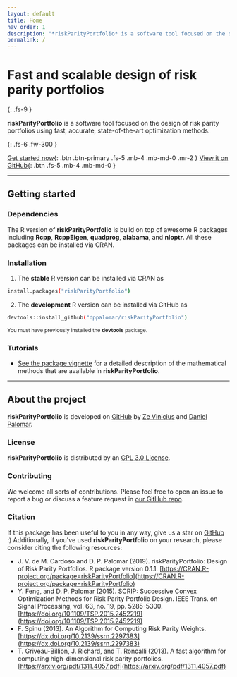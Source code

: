 ```yaml
---
layout: default
title: Home
nav_order: 1
description: "*riskParityPortfolio* is a software tool focused on the design of risk parity portfolios using fast, accurate, state-of-the-art optimization methods."
permalink: /
---
```


# Fast and scalable design of risk parity portfolios
{: .fs-9 }

**riskParityPortfolio** is a software tool focused on the design of risk parity
portfolios using fast, accurate, state-of-the-art optimization methods.

{: .fs-6 .fw-300 }

[Get started now](#getting-started){: .btn .btn-primary .fs-5 .mb-4 .mb-md-0 .mr-2 } [View it on GitHub](https://github.com/dppalomar/riskParityPortfolio){: .btn .fs-5 .mb-4 .mb-md-0 }

---

## Getting started

### Dependencies

The R version of **riskParityPortfolio** is build on top of awesome R packages including **Rcpp**,
**RcppEigen**, **quadprog**, **alabama**, and **nloptr**. All these packages can be installed via CRAN.

### Installation

1. The **stable** R version can be installed via CRAN as
```bash
install.packages("riskParityPortfolio")
```

2. The **development** R version can be installed via GitHub as
```bash
devtools::install_github("dppalomar/riskParityPortfolio")
```
<small>You must have previously installed the **devtools** package.</small>

### Tutorials

- [See the package vignette](https://cran.r-project.org/web/packages/riskParityPortfolio/vignettes/RiskParityPortfolio.html) for a
detailed description of the mathematical methods that are available in **riskParityPortfolio**.

---

## About the project

**riskParityPortfolio** is developed on [GitHub](http://github.com/dppalomar/riskParityPortfolio)
by [Ze Vinicius](http://mirca.github.io) and [Daniel Palomar](http://www.danielppalomar.com).

### License

**riskParityPortfolio** is distributed by an
[GPL 3.0 License](https://github.com/dppalomar/riskParityPortfolio/blob/master/LICENSE).

### Contributing

We welcome all sorts of contributions. Please feel free to open an issue to report a bug or discuss a feature request in [our GitHub repo](https://github.com/dppalomar/riskParityPortfolio).

### Citation

If this package has been useful to you in any way, give us a star on [GitHub](http://github.com/dppalomar/riskParityPortfolio) :)
Additionally, if you've used **riskParityPortfolio** on your research, please consider citing the following resources:

- J. V. de M. Cardoso and D. P. Palomar (2019). riskParityPortfolio:
  Design of Risk Parity Portfolios. R package version 0.1.1. [https://CRAN.R-project.org/package=riskParityPortfolio](https://CRAN.R-project.org/package=riskParityPortfolio)
- Y. Feng, and D. P. Palomar (2015). SCRIP: Successive Convex Optimization Methods for Risk Parity Portfolio Design.
  IEEE Trans. on Signal Processing, vol. 63, no. 19, pp. 5285-5300. [https://doi.org/10.1109/TSP.2015.2452219](https://doi.org/10.1109/TSP.2015.2452219)
- F. Spinu (2013). An Algorithm for Computing Risk Parity Weights.
  [https://dx.doi.org/10.2139/ssrn.2297383](https://dx.doi.org/10.2139/ssrn.2297383)
- T. Griveau-Billion, J. Richard, and T. Roncalli (2013). A fast algorithm for computing high-dimensional
  risk parity portfolios. [https://arxiv.org/pdf/1311.4057.pdf](https://arxiv.org/pdf/1311.4057.pdf)
